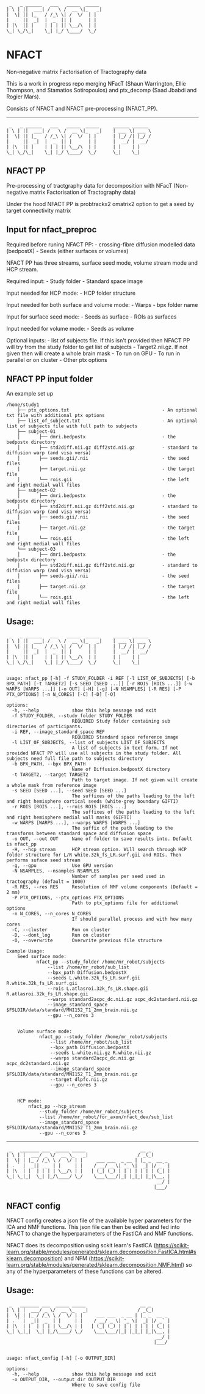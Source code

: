 
``` 
 _   _ ______   ___   _____  _____    
| \ | ||  ___| /   \ /  __ \|_   _|    
|  \| || |_   / /_\ \| /  \/  | |      
|     ||  _|  |  _  || |      | |    
| |\  || |    | | | || \__/\  | |    
\_| \_/\_|    \_| |_/ \____/  \_/ 
```

# NFACT
Non-negative matrix Factorisation of Tractography data

This is a work in progress repo merging NFacT (Shaun Warrington, Ellie Thompson, and Stamatios Sotiropoulos) and ptx_decomp (Saad Jbabdi and Rogier Mars).

Consists of NFACT and NFACT pre-processing (NFACT_PP).  

------------------------------------------------------------------------------------------------------------------------------------------

```
 _   _ ______   ___   _____  _____     ______ ______
| \ | ||  ___| /   \ /  __ \|_   _|    | ___ \| ___ \
|  \| || |_   / /_\ \| /  \/  | |      | |_/ /| |_/ /
|     ||  _|  |  _  || |      | |      |  __/ |  __/
| |\  || |    | | | || \__/\  | |      | |    | |
\_| \_/\_|    \_| |_/ \____/  \_/      \_|    \_|

```
## NFACT PP
Pre-processing of tractgraphy data for decomposition with NFacT (Non-negative matrix Factorisation of Tractography data)

Under the hood NFACT PP is probtrackx2 omatrix2 option to get a seed by target connectivity matrix 

## Input for nfact_preproc

Required before runing NFACT PP:
    - crossing-fibre diffusion modelled data (bedpostX)
    - Seeds (either surfaces or volumes)

NFACT PP has three streams, surface seed mode, volume stream mode and HCP stream.

Required input:
    - Study folder
    - Standard space image

Input needed for HCP mode:
    - HCP folder structure

Input needed for both surface and volume mode:
    - Warps
    - bpx folder name
   
Input for surface seed mode:
    - Seeds as surface
    - ROIs as surfaces
    
Input needed for volume mode:
    - Seeds as volume

Optional inputs:
    - list of subjects file. If this isn't provided then NFACT PP will try from the study folder to get list of subjects
    - Target2.nii.gz. If not given then will create a whole brain mask
    - To run on GPU 
    - To run in parallel or on cluster
    - Other ptx options


 ## NFACT PP input folder 

An example set up

```
/home/study1
    ├── ptx_options.txt                                  - An optional txt file with additional ptx options
    ├── list_of_subject.txt                              - An optional list of subjects file with full path to subjects
    ├── subject-01
    │       ├── dmri.bedpostx                            - the bedpostx directory          
    │       ├── std2diff.nii.gz diff2std.nii.gz          - standard to diffusion warp (and visa versa)
    │       ├── seeds.gii/.nii                           - the seed files
    |       ├── target.nii.gz                            - the target file        
    │       └── rois.gii                                 - the left and right medial wall files
    ├── subject-02
    │       ├── dmri.bedpostx                            - the bedpostx directory          
    │       ├── std2diff.nii.gz diff2std.nii.gz          - standard to diffusion warp (and visa versa)
    │       ├── seeds.gii/.nii                           - the seed files
    |       ├── target.nii.gz                            - the target file        
    │       └── rois.gii                                 - the left and right medial wall files
    └── subject-03                 
    │       ├── dmri.bedpostx                            - the bedpostx directory          
    │       ├── std2diff.nii.gz diff2std.nii.gz          - standard to diffusion warp (and visa versa)
    │       ├── seeds.gii/.nii                           - the seed files
    |       ├── target.nii.gz                            - the target file        
    │       └── rois.gii                                 - the left and right medial wall files
```


## Usage:

```
 _   _ ______   ___   _____  _____     ______ ______
| \ | ||  ___| /   \ /  __ \|_   _|    | ___ \| ___ \
|  \| || |_   / /_\ \| /  \/  | |      | |_/ /| |_/ /
|     ||  _|  |  _  || |      | |      |  __/ |  __/
| |\  || |    | | | || \__/\  | |      | |    | |
\_| \_/\_|    \_| |_/ \____/  \_/      \_|    \_|


usage: nfact_pp [-h] -f STUDY_FOLDER -i REF [-l LIST_OF_SUBJECTS] [-b BPX_PATH] [-t TARGET2] [-s SEED [SEED ...]] [-r ROIS [ROIS ...]] [-w WARPS [WARPS ...]] [-o OUT] [-H] [-g] [-N NSAMPLES] [-R RES] [-P PTX_OPTIONS] [-n N_CORES] [-C] [-D] [-O]

options:
  -h, --help            show this help message and exit
  -f STUDY_FOLDER, --study_folder STUDY_FOLDER
                        REQUIRED Study folder containing sub directories of participants.
  -i REF, --image_standard_space REF
                        REQUIRED Standard space reference image
  -l LIST_OF_SUBJECTS, --list_of_subjects LIST_OF_SUBJECTS
                        A list of subjects in text form. If not provided NFACT PP will use all subjects in the study folder. All subjects need full file path to subjects directory
  -b BPX_PATH, --bpx BPX_PATH
                        Name of Diffusion.bedpostX directory
  -t TARGET2, --target TARGET2
                        Path to target image. If not given will create a whole mask from reference image
  -s SEED [SEED ...], --seed SEED [SEED ...]
                        The suffixes of the paths leading to the left and right hemisphere cortical seeds (white-grey boundary GIFTI)
  -r ROIS [ROIS ...], --rois ROIS [ROIS ...]
                        The suffixes of the paths leading to the left and right hemisphere medial wall masks (GIFTI)
  -w WARPS [WARPS ...], --warps WARPS [WARPS ...]
                        The suffix of the path leading to the transforms between standard space and diffusion space
  -o OUT, --out OUT     Name of folder to save results into. Default is nfact_pp
  -H, --hcp_stream      HCP stream option. Will search through HCP folder structure for L/R white.32k_fs_LR.surf.gii and ROIs. Then performs suface seed stream
  -g, --gpu             Use GPU version
  -N NSAMPLES, --nsamples NSAMPLES
                        Number of samples per seed used in tractography (default = 1000)
  -R RES, --res RES     Resolution of NMF volume components (Default = 2 mm)
  -P PTX_OPTIONS, --ptx_options PTX_OPTIONS
                        Path to ptx_options file for additional options
  -n N_CORES, --n_cores N_CORES
                        If should parallel process and with how many cores
  -C, --cluster         Run on cluster
  -D, --dont_log        Run on cluster
  -O, --overwrite       Overwrite previous file structure

Example Usage:
    Seed surface mode:
           nfact_pp --study_folder /home/mr_robot/subjects
               --list /home/mr_robot/sub_list
               --bpx_path Diffusion.bedpostX
               --seeds L.white.32k_fs_LR.surf.gii R.white.32k_fs_LR.surf.gii
               --rois L.atlasroi.32k_fs_LR.shape.gii  R.atlasroi.32k_fs_LR.shape.gii
               --warps standard2acpc_dc.nii.gz acpc_dc2standard.nii.gz
               --image_standard_space $FSLDIR/data/standard/MNI152_T1_2mm_brain.nii.gz
               --gpu --n_cores 3


    Volume surface mode:
            nfact_pp --study_folder /home/mr_robot/subjects
                --list /home/mr_robot/sub_list
                --bpx_path Diffusion.bedpostX
                --seeds L.white.nii.gz R.white.nii.gz
                --warps standard2acpc_dc.nii.gz acpc_dc2standard.nii.gz
                --image_standard_space $FSLDIR/data/standard/MNI152_T1_2mm_brain.nii.gz
                --target dlpfc.nii.gz
                --gpu --n_cores 3


    HCP mode:
        nfact_pp --hcp_stream
            --study_folder /home/mr_robot/subjects
            --list /home/mr_robot/for_axon/nfact_dev/sub_list
            --image_standard_space $FSLDIR/data/standard/MNI152_T1_2mm_brain.nii.gz
            --gpu --n_cores 3
```

------------------------------------------------------------------------------------------------------------------------------------------
```
 _   _______ ___  _____ _____                    __ _
| \ | |  ___/ _ \/  __ \_   _|                  / _(_)
|  \| | |_ / /_\ \ /  \/ | |     ___ ___  _ __ | |_ _  __ _
| . ` |  _||  _  | |     | |    / __/ _ \| '_ \|  _| |/ _` |
| |\  | |  | | | | \__/\ | |   | (_| (_) | | | | | | | (_| |
\_| \_|_|  \_| |_/\____/ \_/    \___\___/|_| |_|_| |_|\__, |
                                                       __/ |
                                                      |___/

```
## NFACT config

NFACT config creates a json file of the available hyper parameters for the ICA and NMF functions. This json file can then be edited and fed into
NFACT to change the hyperparameters of the FastICA and NMF functions.

NFACT does its decomposition using sckit learn's FastICA (https://scikit-learn.org/stable/modules/generated/sklearn.decomposition.FastICA.html#sklearn.decomposition) 
and NFM (https://scikit-learn.org/stable/modules/generated/sklearn.decomposition.NMF.html) so any of the hyperparameters of these functions can be altered.

## Usage:
```
 _   _______ ___  _____ _____                    __ _
| \ | |  ___/ _ \/  __ \_   _|                  / _(_)
|  \| | |_ / /_\ \ /  \/ | |     ___ ___  _ __ | |_ _  __ _
| . ` |  _||  _  | |     | |    / __/ _ \| '_ \|  _| |/ _` |
| |\  | |  | | | | \__/\ | |   | (_| (_) | | | | | | | (_| |
\_| \_|_|  \_| |_/\____/ \_/    \___\___/|_| |_|_| |_|\__, |
                                                       __/ |
                                                      |___/


usage: nfact_config [-h] [-o OUTPUT_DIR]

options:
  -h, --help            show this help message and exit
  -o OUTPUT_DIR, --output_dir OUTPUT_DIR
                        Where to save config file

```
